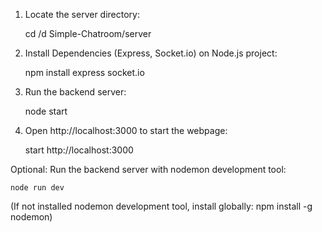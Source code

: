 1) Locate the server directory:

	cd /d Simple-Chatroom/server

2) Install Dependencies (Express, Socket.io) on Node.js project:

	npm install express socket.io

3) Run the backend server:

	node start

4) Open http://localhost:3000 to start the webpage:

	start http://localhost:3000

Optional: Run the backend server with nodemon development tool:

	node run dev

(If not installed nodemon development tool, install globally: npm install -g nodemon)